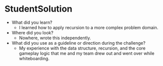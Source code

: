 ﻿# StudentSolution
- What did you learn?
    - I learned how to apply recursion to a more complex problem domain.
- Where did you look?
    - Nowhere, wrote this independently.
- What did you use as a guideline or direction during the challenge?
    - My experience with the data structure, recursion, and the core gameplay logic that me and my team drew out and went over while whiteboarding.